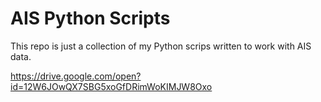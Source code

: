 # AIS Python Scripts

This repo is just a collection of my Python scrips written to work with AIS data.


https://drive.google.com/open?id=12W6JOwQX7SBG5xoGfDRimWoKIMJW8Oxo
